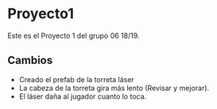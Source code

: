 # Proyecto1
Este es el Proyecto 1 del grupo 06 18/19.

## Cambios

- Creado el prefab de la torreta láser
- La cabeza de la torreta gira más lento (Revisar y mejorar).
- El láser daña al jugador cuanto lo toca. 






